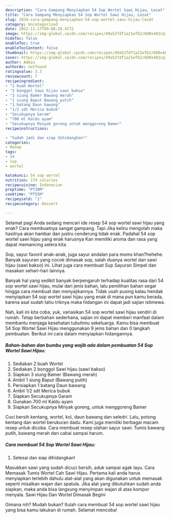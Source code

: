```yaml
---
description: "Cara Gampang Menyiapkan 54 Sop Wortel Sawi Hijau, Lezat"
title: "Cara Gampang Menyiapkan 54 Sop Wortel Sawi Hijau, Lezat"
slug: 2034-cara-gampang-menyiapkan-54-sop-wortel-sawi-hijau-lezat
category: Uncategorized
date: 2022-11-17T09:08:28.477Z
image: https://img-global.cpcdn.com/recipes/d9a52fdf1a21efb2/680x482cq70/54-sop-wortel-sawi-hijau-foto-resep-utama.jpg
hideToc: false
enableToc: true
enableTocContent: false
thumbnail: https://img-global.cpcdn.com/recipes/d9a52fdf1a21efb2/680x482cq70/54-sop-wortel-sawi-hijau-foto-resep-utama.jpg
cover: https://img-global.cpcdn.com/recipes/d9a52fdf1a21efb2/680x482cq70/54-sop-wortel-sawi-hijau-foto-resep-utama.jpg
author: Admin
authorAv: notfound
ratingvalue: 3.3
reviewcount: 7
recipeingredient:
- "2 buah Wortel"
- "2 bonggol Sawi hijau sawi bakso"
- "3 siung Bamer Bawang merah"
- "1 siung Baput Bawang putih"
- "1 batang Daun bawang"
- "1/2 sdt Merica bubuk"
- "Secukupnya Garam"
- "700 ml Kaldu ayam"
- "Secukupnya Minyak goreng untuk menggoreng Bamer"
recipeinstructions:

- "Sudah jadi dan siap dihidangkan!"
categories:
- Resep
tags:
- 54
- sop
- wortel

katakunci: 54 sop wortel 
nutrition: 174 calories
recipecuisine: Indonesian
preptime: "PT38M"
cooktime: "PT55M"
recipeyield: "1"
recipecategory: Dessert

---
```



Selamat pagi Anda sedang mencari ide resep 54 sop wortel sawi hijau yang enak? Cara membuatnya sangat gampang. Tapi Jika keliru mengolah maka hasilnya akan hambar dan justru cenderung tidak enak. Padahal 54 sop wortel sawi hijau yang enak harusnya Kan memiliki aroma dan rasa yang dapat memancing selera kita.


Sop, sayur favorit anak-anak, juga sayur andalan para moms khan?hehehe. Banyak sayuran yang cocok dimasak sop, salah duanya wortel dan sawi hijau (sawi bakso) ini. Lihat juga cara membuat Sup Sayuran Simpel dan masakan sehari-hari lainnya.

Banyak hal yang sedikit banyak berpengaruh terhadap kualitas rasa dari 54 sop wortel sawi hijau, mulai dari jenis bahan, lalu pemilihan bahan segar hingga cara membuat dan menyajikannya. Tidak usah pusing kalau hendak menyiapkan 54 sop wortel sawi hijau yang enak di mana pun kamu berada, karena asal sudah tahu triknya maka hidangan ini dapat jadi sajian istimewa.


Nah, kali ini kita coba, yuk, variasikan 54 sop wortel sawi hijau sendiri di rumah. Tetap berbahan sederhana, sajian ini dapat memberi manfaat dalam membantu menjaga kesehatan tubuhmu sekeluarga. Kamu bisa membuat 54 Sop Wortel Sawi Hijau menggunakan 9 jenis bahan dan 0 langkah pembuatan. Berikut ini cara dalam menyiapkan hidangannya.

<!--inarticleads1-->

##### Bahan-bahan dan bumbu yang wajib ada dalam pembuatan 54 Sop Wortel Sawi Hijau:

1. Sediakan 2 buah Wortel
1. Sediakan 2 bonggol Sawi hijau (sawi bakso)
1. Siapkan 3 siung Bamer (Bawang merah)
1. Ambil 1 siung Baput (Bawang putih)
1. Persiapkan 1 batang Daun bawang
1. Ambil 1/2 sdt Merica bubuk
1. Siapkan Secukupnya Garam
1. Gunakan 700 ml Kaldu ayam
1. Siapkan Secukupnya Minyak goreng, untuk menggoreng Bamer


Cuci bersih kentang, wortel, kol, daun bawang dan seledri. Lalu, potong kentang dan wortel berukuran dadu. Kami juga memiliki berbagai macam resep untuk dicoba. Cara membuat resep olahan sayur sawi: Tumis bawang putih, bawang merah dan cabai sampai harum. 

<!--inarticleads2-->

##### Cara membuat 54 Sop Wortel Sawi Hijau:


1. Selesai dan siap dihidangkan!

Masukkan sawi yang sudah dicuci bersih, aduk sampai agak layu. Cara Memasak Tumis Wortel Cah Sawi Hijau. Pertama kali anda harus menyiapkan terlebih dahulu alat-alat yang akan digunakan untuk memasak seperti misalkan wajan dan spatula. Jika alat yang dibutuhkan sudah anda siapkan, maka anda bisa langsung menyimpan wajan di atas kompor menyala. Sawi Hijau Dan Wortel Dimasak Begini 

Gimana nih? Mudah bukan? Itulah cara membuat 54 sop wortel sawi hijau yang bisa kamu lakukan di rumah. Selamat mencoba!
